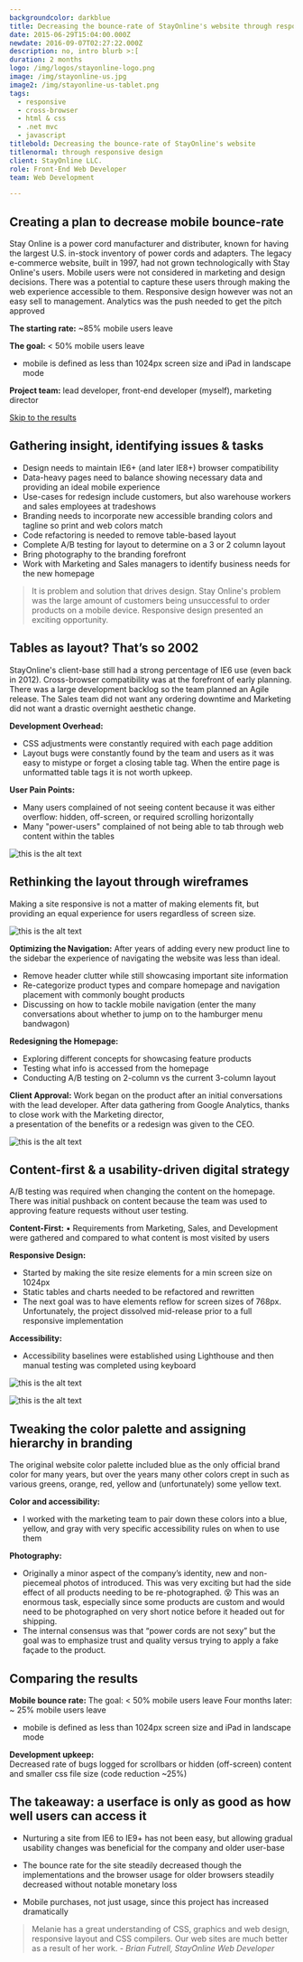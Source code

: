 ```yaml
---
backgroundcolor: darkblue
title: Decreasing the bounce-rate of StayOnline's website through responsive design
date: 2015-06-29T15:04:00.000Z
newdate: 2016-09-07T02:27:22.000Z
description: no, intro blurb >:[
duration: 2 months
logo: /img/logos/stayonline-logo.png
image: /img/stayonline-us.jpg
image2: /img/stayonline-us-tablet.png
tags:
  - responsive
  - cross-browser 
  - html & css
  - .net mvc
  - javascript
titlebold: Decreasing the bounce-rate of StayOnline's website
titlenormal: through responsive design
client: StayOnline LLC.
role: Front-End Web Developer
team: Web Development

---
```


## Creating a plan to decrease mobile bounce-rate
Stay Online is a power cord manufacturer and distributer, known for having the largest U.S. in-stock inventory of power cords and adapters. The legacy e-commerce website, built in 1997, had not grown technologically with Stay Online's users. Mobile users were not considered in marketing and design decisions. There was a potential to capture these users through making the web experience accessible to them. Responsive design however was not an easy sell to management. Analytics was the push needed to get the pitch approved

**The starting rate:**  ~85% mobile users leave

**The goal:**  < 50% mobile users leave
* mobile is defined as less than 1024px screen size and iPad in landscape mode

**Project team:**  lead developer, front-end developer (myself), marketing director

[Skip to the results](post/stayonline-us/#comparing-the-results)
       

## Gathering insight, identifying issues & tasks 

- Design needs to maintain IE6+ (and later IE8+) browser compatibility
- Data-heavy pages need to balance showing necessary data and providing an ideal mobile experience
- Use-cases for redesign include customers, but also warehouse workers and sales employees at tradeshows
- Branding needs to incorporate new accessible branding colors and tagline so print and web colors match
- Code refactoring is needed to remove table-based layout
- Complete A/B testing for layout to determine on a 3 or 2 column layout
- Bring photography to the branding forefront
- Work with Marketing and Sales managers to identify business needs for the new homepage 

> It is problem and solution that drives design. Stay Online's problem 
was the large amount of customers being unsuccessful to order 
products on a mobile device. Responsive design presented an 
exciting opportunity.

## Tables as layout? That’s so 2002
StayOnline's client-base still had a strong percentage of IE6 use (even back in 2012). Cross-browser compatibility was at the forefront of early planning. There was a large development backlog so the team planned an Agile release. The Sales team did not want any ordering downtime and Marketing did not want a drastic overnight aesthetic change. 

**Development Overhead:**
- CSS adjustments were constantly required with each page addition
- Layout bugs were constantly found by the team and users as it was easy to mistype or forget a closing table tag. When the entire page is unformatted table tags it is not worth upkeep. 

**User Pain Points:**
- Many users complained of not seeing content because it was either overflow: hidden, off-screen, or required scrolling horizontally
- Many "power-users" complained of not being able to tab through web content within the tables 

![this is the alt text](/img/blog-chemex.jpg "Title is optional")

## Rethinking the layout through wireframes 
Making a site responsive is not a matter of making elements fit, but providing an equal experience for users regardless of screen size. 

![this is the alt text](/img/stayonline-wireframe.png "Title is optional")

**Optimizing the Navigation:**  After years of adding every new product line to the sidebar the experience of navigating 
the website was less than ideal.

- Remove header clutter while still showcasing important site information    
- Re-categorize product types and compare homepage and navigation placement with commonly bought products  
- Discussing on how to tackle mobile navigation (enter the many conversations about whether to jump on to the hamburger menu bandwagon)

**Redesigning the Homepage:**
- Exploring different concepts for showcasing feature products   
- Testing what info is accessed from the homepage
- Conducting A/B testing on 2-column vs the current 3-column layout 

**Client Approval:** 
Work began on the product after an initial conversations with the lead developer. After 
data gathering from Google Analytics, thanks to  close work with the Marketing director,  
a presentation of the benefits or a redesign was given to the CEO.

![this is the alt text](/img/blog-chemex.jpg "Title is optional")

## Content-first & a usability-driven digital strategy
A/B testing was required when changing the content on the homepage. 
There was initial pushback on content because the team was used to 
approving feature requests without user testing. 

**Content-First:**
▪    Requirements from Marketing, Sales, and Development were gathered and compared 
      to what content is most visited by users    

**Responsive Design:**  
- Started by making the site resize elements for a min screen size on 1024px   
- Static tables and charts needed to be refactored and rewritten
- The next goal was to have elements reflow for screen sizes of 768px. Unfortunately, the project dissolved mid-release prior to a full responsive implementation

**Accessibility:**  
- Accessibility baselines were established using Lighthouse and then manual testing was completed using keyboard  

![this is the alt text](/img/blog-chemex.jpg "Title is optional")

![this is the alt text](/img/blog-chemex.jpg "Title is optional")

## Tweaking the color palette and assigning hierarchy in branding
The original website color palette included blue as the only official brand color for many years, but over the years many other colors crept in such as various greens, orange, red, yellow and (unfortunately) some yellow text.

**Color and accessibility:**  
- I worked with the marketing team to pair down these colors into a blue, yellow, and gray with very specific accessibility rules on when to use them  
  
**Photography:**  
- Originally a minor aspect of the company’s identity, new and non-piecemeal photos of introduced. This was very exciting but had the side effect of all products needing to be re-photographed. 😵 This was an enormous task, especially since some products are custom and would need to be photographed on very short notice before it headed out for shipping. 
- The internal consensus was that “power cords are not sexy” but the goal was to emphasize trust and quality versus trying to apply a fake façade to the product. 

## Comparing the results
 
**Mobile bounce rate:** 
The goal: < 50% mobile users leave 
Four months later:  ~ 25% mobile users leave
* mobile is defined as less than 1024px screen size and iPad in landscape mode
 
**Development upkeep:**  
Decreased rate of bugs logged for scrollbars or hidden (off-screen) content
and smaller css file size (code reduction ~25%)

## The takeaway: a userface is only as good as how well users can access it 

- Nurturing a site from IE6 to IE9+ has not been easy, but allowing gradual 
usability changes was beneficial for the company and older user-base
  
- The bounce rate for the site steadily decreased though the implementations and the browser usage for older browsers steadily decreased without notable monetary loss 

- Mobile purchases, not just usage, since this project has increased dramatically

> Melanie has a great understanding of CSS, graphics and web design, responsive layout and CSS compilers.  Our web sites are much better as a result of her work. *- Brian Futrell, StayOnline Web Developer*
